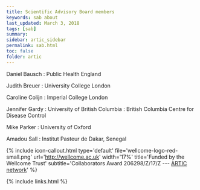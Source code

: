 ```yaml
---
title: Scientific Advisory Board members
keywords: sab about
last_updated: March 3, 2018
tags: [sab]
summary:
sidebar: artic_sidebar
permalink: sab.html
toc: false
folder: artic
---
```


Daniel Bausch
: Public Health England

Judith Breuer
: University College London

Caroline Colijn
: Imperial College London

Jennifer Gardy
: University of British Columbia
: British Columbia Centre for Disease Control

Mike Parker
: University of Oxford

Amadou Sall
: Institut Pasteur de Dakar, Senegal

{% include icon-callout.html
type='default'
file='wellcome-logo-red-small.png'
url='http://wellcome.ac.uk'
width='17%'
title='Funded by the Wellcome Trust'
subtitle='Collaborators Award 206298/Z/17/Z --- <a href="artic.network">ARTIC network</a>'
%}

{% include links.html %}
